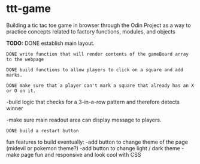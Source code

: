 # ttt-game
Building a tic tac toe game in browser through the Odin Project as a way to practice concepts related to factory functions, modules, and objects



**TODO:**
    DONE establish main layout.

    DONE write function that will render contents of the gameBoard array to the webpage

    DONE build functions to allow players to click on a square and add marks.

    DONE make sure that a player can't mark a square that already has an X or O on it. 

-build logic that checks for a 3-in-a-row pattern and therefore detects winner

-make sure main readout area can display message to players. 

    DONE build a restart button

fun features to build eventually: 
-add button to change theme of the page (midevil or pokemon theme?)
-add button to change light / dark theme
-make page fun and responsive and look cool with CSS